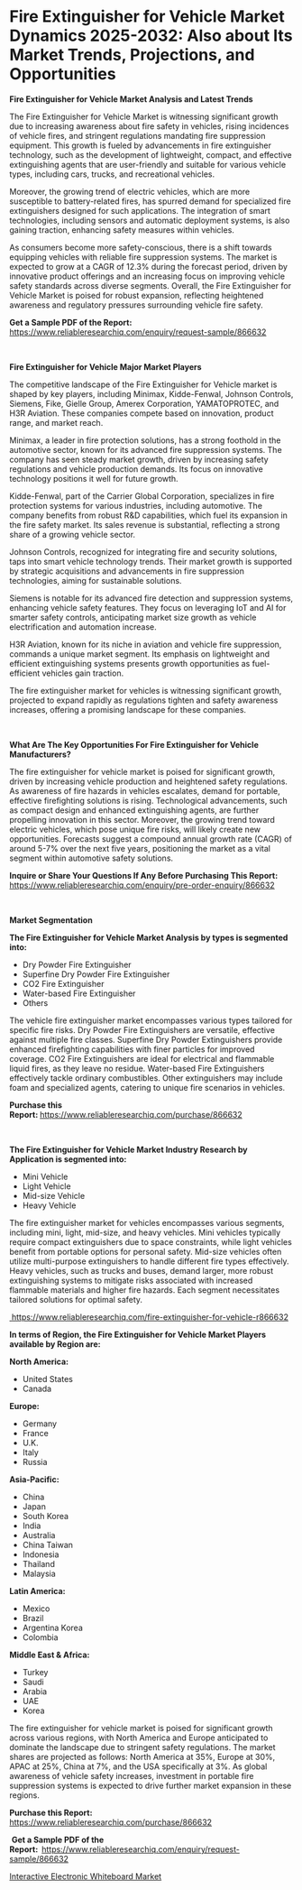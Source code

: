 <p><h1>Fire Extinguisher for Vehicle Market Dynamics 2025-2032: Also about Its Market Trends, Projections, and Opportunities</h1></p><p><strong>Fire Extinguisher for Vehicle Market Analysis and Latest Trends</strong></p>
<p><p>The Fire Extinguisher for Vehicle Market is witnessing significant growth due to increasing awareness about fire safety in vehicles, rising incidences of vehicle fires, and stringent regulations mandating fire suppression equipment. This growth is fueled by advancements in fire extinguisher technology, such as the development of lightweight, compact, and effective extinguishing agents that are user-friendly and suitable for various vehicle types, including cars, trucks, and recreational vehicles.</p><p>Moreover, the growing trend of electric vehicles, which are more susceptible to battery-related fires, has spurred demand for specialized fire extinguishers designed for such applications. The integration of smart technologies, including sensors and automatic deployment systems, is also gaining traction, enhancing safety measures within vehicles.</p><p>As consumers become more safety-conscious, there is a shift towards equipping vehicles with reliable fire suppression systems. The market is expected to grow at a CAGR of 12.3% during the forecast period, driven by innovative product offerings and an increasing focus on improving vehicle safety standards across diverse segments. Overall, the Fire Extinguisher for Vehicle Market is poised for robust expansion, reflecting heightened awareness and regulatory pressures surrounding vehicle fire safety.</p></p>
<p><strong>Get a Sample PDF of the Report:&nbsp;</strong> <a href="https://www.reliableresearchiq.com/enquiry/request-sample/866632?utm_campaign=2173&utm_medium=2&utm_source=Github&utm_content=ia&utm_term=07022025&utm_id=fire-extinguisher-for-vehicle">https://www.reliableresearchiq.com/enquiry/request-sample/866632</a></p>
<p>&nbsp;</p>
<p><strong>Fire Extinguisher for Vehicle Major Market Players</strong></p>
<p><p>The competitive landscape of the Fire Extinguisher for Vehicle market is shaped by key players, including Minimax, Kidde-Fenwal, Johnson Controls, Siemens, Fike, Gielle Group, Amerex Corporation, YAMATOPROTEC, and H3R Aviation. These companies compete based on innovation, product range, and market reach.</p><p>Minimax, a leader in fire protection solutions, has a strong foothold in the automotive sector, known for its advanced fire suppression systems. The company has seen steady market growth, driven by increasing safety regulations and vehicle production demands. Its focus on innovative technology positions it well for future growth.</p><p>Kidde-Fenwal, part of the Carrier Global Corporation, specializes in fire protection systems for various industries, including automotive. The company benefits from robust R&D capabilities, which fuel its expansion in the fire safety market. Its sales revenue is substantial, reflecting a strong share of a growing vehicle sector.</p><p>Johnson Controls, recognized for integrating fire and security solutions, taps into smart vehicle technology trends. Their market growth is supported by strategic acquisitions and advancements in fire suppression technologies, aiming for sustainable solutions. </p><p>Siemens is notable for its advanced fire detection and suppression systems, enhancing vehicle safety features. They focus on leveraging IoT and AI for smarter safety controls, anticipating market size growth as vehicle electrification and automation increase.</p><p>H3R Aviation, known for its niche in aviation and vehicle fire suppression, commands a unique market segment. Its emphasis on lightweight and efficient extinguishing systems presents growth opportunities as fuel-efficient vehicles gain traction.</p><p>The fire extinguisher market for vehicles is witnessing significant growth, projected to expand rapidly as regulations tighten and safety awareness increases, offering a promising landscape for these companies.</p></p>
<p>&nbsp;</p>
<p><strong>What Are The Key Opportunities For Fire Extinguisher for Vehicle Manufacturers?</strong></p>
<p><p>The fire extinguisher for vehicle market is poised for significant growth, driven by increasing vehicle production and heightened safety regulations. As awareness of fire hazards in vehicles escalates, demand for portable, effective firefighting solutions is rising. Technological advancements, such as compact design and enhanced extinguishing agents, are further propelling innovation in this sector. Moreover, the growing trend toward electric vehicles, which pose unique fire risks, will likely create new opportunities. Forecasts suggest a compound annual growth rate (CAGR) of around 5-7% over the next five years, positioning the market as a vital segment within automotive safety solutions.</p></p>
<p><strong>Inquire or Share Your Questions If Any Before Purchasing This Report:</strong> <a href="https://www.reliableresearchiq.com/enquiry/pre-order-enquiry/866632?utm_campaign=2173&utm_medium=2&utm_source=Github&utm_content=ia&utm_term=07022025&utm_id=fire-extinguisher-for-vehicle">https://www.reliableresearchiq.com/enquiry/pre-order-enquiry/866632</a></p>
<p>&nbsp;</p>
<p><strong>Market Segmentation</strong></p>
<p><strong>The Fire Extinguisher for Vehicle Market Analysis by types is segmented into:</strong></p>
<p><ul><li>Dry Powder Fire Extinguisher</li><li>Superfine Dry Powder Fire Extinguisher</li><li>CO2 Fire Extinguisher</li><li>Water-based Fire Extinguisher</li><li>Others</li></ul></p>
<p><p>The vehicle fire extinguisher market encompasses various types tailored for specific fire risks. Dry Powder Fire Extinguishers are versatile, effective against multiple fire classes. Superfine Dry Powder Extinguishers provide enhanced firefighting capabilities with finer particles for improved coverage. CO2 Fire Extinguishers are ideal for electrical and flammable liquid fires, as they leave no residue. Water-based Fire Extinguishers effectively tackle ordinary combustibles. Other extinguishers may include foam and specialized agents, catering to unique fire scenarios in vehicles.</p></p>
<p><strong>Purchase this Report:&nbsp;</strong><a href="https://www.reliableresearchiq.com/purchase/866632?utm_campaign=2173&utm_medium=2&utm_source=Github&utm_content=ia&utm_term=07022025&utm_id=fire-extinguisher-for-vehicle">https://www.reliableresearchiq.com/purchase/866632</a></p>
<p>&nbsp;</p>
<p><strong>The Fire Extinguisher for Vehicle Market Industry Research by Application is segmented into:</strong></p>
<p><ul><li>Mini Vehicle</li><li>Light Vehicle</li><li>Mid-size Vehicle</li><li>Heavy Vehicle</li></ul></p>
<p><p>The fire extinguisher market for vehicles encompasses various segments, including mini, light, mid-size, and heavy vehicles. Mini vehicles typically require compact extinguishers due to space constraints, while light vehicles benefit from portable options for personal safety. Mid-size vehicles often utilize multi-purpose extinguishers to handle different fire types effectively. Heavy vehicles, such as trucks and buses, demand larger, more robust extinguishing systems to mitigate risks associated with increased flammable materials and higher fire hazards. Each segment necessitates tailored solutions for optimal safety.</p></p>
<p><a href="https://www.reliableresearchiq.com/fire-extinguisher-for-vehicle-r866632?utm_campaign=2173&utm_medium=2&utm_source=Github&utm_content=ia&utm_term=07022025&utm_id=fire-extinguisher-for-vehicle">&nbsp;https://www.reliableresearchiq.com/fire-extinguisher-for-vehicle-r866632</a></p>
<p><strong>In terms of Region, the Fire Extinguisher for Vehicle Market Players available by Region are:</strong></p>
<p>
    <p> <strong> North America: </strong>
        <ul>
            <li>United States</li>
            <li>Canada</li>
        </ul>
        </p> 
    <p> <strong> Europe: </strong>
        <ul>
            <li>Germany</li>
            <li>France</li>
            <li>U.K.</li>
            <li>Italy</li>
            <li>Russia</li>
        </ul>
        </p> 
    <p> <strong> Asia-Pacific: </strong>
        <ul>
            <li>China</li>
            <li>Japan</li>
            <li>South Korea</li>
            <li>India</li>
            <li>Australia</li>
            <li>China Taiwan</li>
            <li>Indonesia</li>
            <li>Thailand</li>
            <li>Malaysia</li>
        </ul>
        </p> 
    <p> <strong> Latin America: </strong>
        <ul>
            <li>Mexico</li>
            <li>Brazil</li>
            <li>Argentina Korea</li>
            <li>Colombia</li>
        </ul>
        </p> 
    <p> <strong> Middle East & Africa: </strong>
        <ul>
            <li>Turkey</li>
            <li>Saudi</li>
            <li>Arabia</li>
            <li>UAE</li>
            <li>Korea</li>
        </ul>
    </p>
    </p>
<p><p>The fire extinguisher for vehicle market is poised for significant growth across various regions, with North America and Europe anticipated to dominate the landscape due to stringent safety regulations. The market shares are projected as follows: North America at 35%, Europe at 30%, APAC at 25%, China at 7%, and the USA specifically at 3%. As global awareness of vehicle safety increases, investment in portable fire suppression systems is expected to drive further market expansion in these regions.</p></p>
<p><strong>Purchase this Report: </strong><a href="https://www.reliableresearchiq.com/purchase/866632?utm_campaign=2173&utm_medium=2&utm_source=Github&utm_content=ia&utm_term=07022025&utm_id=fire-extinguisher-for-vehicle">https://www.reliableresearchiq.com/purchase/866632</a></p>
<p>&nbsp;<strong>Get a Sample PDF of the Report:&nbsp;&nbsp;</strong><a href="https://www.reliableresearchiq.com/enquiry/request-sample/866632?utm_campaign=2173&utm_medium=2&utm_source=Github&utm_content=ia&utm_term=07022025&utm_id=fire-extinguisher-for-vehicle">https://www.reliableresearchiq.com/enquiry/request-sample/866632</a></p>
<p><strong></strong></p>
<p><p><a href="https://github.com/seanmcma708/Market-Research-Report-List-1/blob/main/interactive-electronic-whiteboard-market.md?utm_campaign=2173&utm_medium=2&utm_source=Github&utm_content=ia&utm_term=07022025&utm_id=fire-extinguisher-for-vehicle">Interactive Electronic Whiteboard Market</a></p></p>